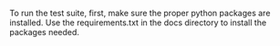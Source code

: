 To run the test suite, first, make sure the proper python packages are installed.
Use the requirements.txt in the docs directory to install the packages needed.